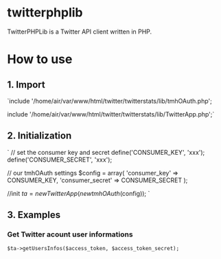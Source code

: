 twitterphplib
=============

TwitterPHPLib is a Twitter API client written in PHP.


# How to use #

## 1. Import ##

`include '/home/air/var/www/html/twitter/twitterstats/lib/tmhOAuth.php';

include '/home/air/var/www/html/twitter/twitterstats/lib/TwitterApp.php';`


## 2. Initialization ##

`
// set the consumer key and secret
define('CONSUMER_KEY',      'xxx');
define('CONSUMER_SECRET',   'xxx');

// our tmhOAuth settings
$config = array(
'consumer_key'      => CONSUMER_KEY,
'consumer_secret'   => CONSUMER_SECRET
);

//init
$ta = new TwitterApp(new tmhOAuth($config));
`

## 3. Examples ##

### Get Twitter acount user informations ###

`$ta->getUsersInfos($access_token, $access_token_secret);`


